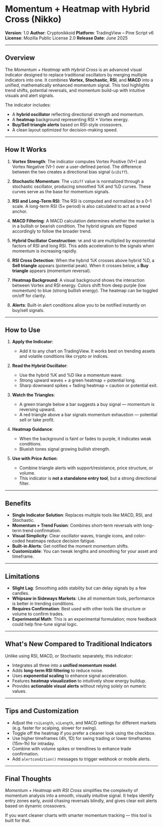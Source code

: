 # Momentum + Heatmap with Hybrid Cross (Nikko)

**Version**: 1.0
**Author**: Cryptonikkoid
**Platform**: TradingView – Pine Script v6
**License**: Mozilla Public License 2.0
**Release Date**: June 2025

---

## Overview

The *Momentum + Heatmap with Hybrid Cross* is an advanced visual indicator designed to replace traditional oscillators by merging multiple indicators into one. It combines **Vortex**, **Stochastic**, **RSI**, and **MACD** into a unified, mathematically enhanced momentum signal. This tool highlights trend shifts, potential reversals, and momentum build-up with intuitive visuals and alert signals.

The indicator includes:

* A **hybrid oscillator** reflecting directional strength and momentum.
* A **heatmap** background representing RSI × Vortex energy.
* **Buy/Sell triangle alerts** based on RSI-style crossovers.
* A clean layout optimized for decision-making speed.

---

## How It Works

1. **Vortex Strength**:
   The indicator computes Vortex Positive (VI+) and Vortex Negative (VI–) over a user-defined period. The difference between the two creates a directional bias signal (`viDiff`).

2. **Stochastic Momentum**:
   The `viDiff` value is normalized through a stochastic oscillator, producing smoothed %K and %D curves. These curves serve as the base for momentum signals.

3. **RSI and Long-Term RSI**:
   The RSI is computed and normalized to a 0–1 scale. A long-term RSI (5× period) is also calculated to act as a trend anchor.

4. **MACD Filtering**:
   A MACD calculation determines whether the market is in a bullish or bearish condition. The hybrid signals are flipped accordingly to follow the broader trend.

5. **Hybrid Oscillator Construction**:
   `%K` and `%D` are multiplied by exponential factors of RSI and long RSI. This adds acceleration to the signals when momentum is increasing rapidly.

6. **RSI Cross Detection**:
   When the hybrid %K crosses above hybrid %D, a **Sell triangle** appears (potential peak). When it crosses below, a **Buy triangle** appears (momentum reversal).

7. **Heatmap Background**:
   A visual background shows the interaction between Vortex and RSI energy. Colors shift from deep purple (low momentum) to blue (strong bullish energy). The heatmap can be toggled on/off for clarity.

8. **Alerts**:
   Built-in alert conditions allow you to be notified instantly on buy/sell signals.

---

## How to Use

1. **Apply the Indicator**:

   * Add it to any chart on TradingView. It works best on trending assets and volatile conditions like crypto or indices.

2. **Read the Hybrid Oscillator**:

   * Use the hybrid %K and %D like a momentum wave.
   * Strong upward waves + a green heatmap = potential long.
   * Sharp downward spikes + fading heatmap = caution or potential exit.

3. **Watch the Triangles**:

   * A green triangle below a bar suggests a buy signal — momentum is reversing upward.
   * A red triangle above a bar signals momentum exhaustion — potential sell or take profit.

4. **Heatmap Guidance**:

   * When the background is faint or fades to purple, it indicates weak conditions.
   * Blueish tones signal growing bullish strength.

5. **Use with Price Action**:

   * Combine triangle alerts with support/resistance, price structure, or volume.
   * This indicator is **not a standalone entry tool**, but a strong directional filter.

---

## Benefits

* **Single Indicator Solution**: Replaces multiple tools like MACD, RSI, and Stochastic.
* **Momentum + Trend Fusion**: Combines short-term reversals with long-term trend confirmation.
* **Visual Simplicity**: Clear oscillator waves, triangle icons, and color-coded heatmaps reduce decision fatigue.
* **Built-in Alerts**: Get notified the moment momentum shifts.
* **Customizable**: You can tweak lengths and smoothing for your asset and timeframe.

---

## Limitations

* **Slight Lag**: Smoothing adds stability but can delay signals by a few candles.
* **Whipsaw in Sideways Markets**: Like all momentum tools, performance is better in trending conditions.
* **Requires Confirmation**: Best used with other tools like structure or volume to confirm trades.
* **Experimental Math**: This is an experimental formulation; more feedback could help fine-tune signal logic.

---

## What's New Compared to Traditional Indicators

Unlike using RSI, MACD, or Stochastic separately, this indicator:

* Integrates all three into a **unified momentum model**.
* Adds **long-term RSI filtering** to reduce noise.
* Uses **exponential scaling** to enhance signal acceleration.
* Features **heatmap visualization** to intuitively show energy buildup.
* Provides **actionable visual alerts** without relying solely on numeric values.

---

## Tips and Customization

* Adjust the `rsiLength`, `viLength`, and MACD settings for different markets (e.g. faster for scalping, slower for swing).
* Toggle off the heatmap if you prefer a cleaner look using the checkbox.
* Use higher timeframes (4h, 1D) for swing trading or lower timeframes (15m–1h) for intraday.
* Combine with volume spikes or trendlines to enhance trade confirmation.
* Add `alertcondition()` messages to trigger webhook or mobile alerts.

---

## Final Thoughts

*Momentum + Heatmap with RSI Cross* simplifies the complexity of momentum analysis into a smooth, visually intuitive signal. It helps identify entry zones early, avoid chasing reversals blindly, and gives clear exit alerts based on dynamic crossovers.

If you want cleaner charts with smarter momentum tracking — this tool is built for that.



